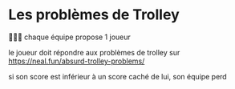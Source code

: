 # Les problèmes de Trolley

👨👩👦 chaque équipe propose 1 joueur 

le joueur doit répondre aux problèmes de trolley sur https://neal.fun/absurd-trolley-problems/

si son score est inférieur à un score caché de lui, son équipe perd
